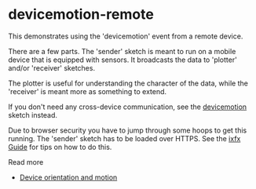 # devicemotion-remote

This demonstrates using the 'devicemotion' event from a remote device.

There are a few parts. The 'sender' sketch is meant to run on a mobile device that is equipped with sensors. It broadcasts the data to 'plotter' and/or 'receiver' sketches.

The plotter is useful for understanding the character of the data, while the 'receiver' is meant more as something to extend.

If you don't need any cross-device communication, see the [devicemotion](../devicemotion/) sketch instead. 

Due to browser security you have to jump through some hoops to get this running. The 'sender' sketch has to be loaded over HTTPS. See the [ixfx Guide](https://ixfx.fun/reference/websockets/) for tips on how to do this.


Read more
* [Device orientation and motion](https://web.dev/articles/device-orientation)
